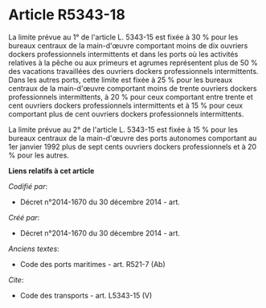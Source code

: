 # Article R5343-18

La limite prévue au 1° de l'article L. 5343-15 est fixée à 30 % pour les bureaux centraux de la main-d'œuvre comportant moins
de dix ouvriers dockers professionnels intermittents et dans les ports où les activités relatives à la pêche ou aux primeurs
et agrumes représentent plus de 50 % des vacations travaillées des ouvriers dockers professionnels intermittents. Dans les
autres ports, cette limite est fixée à 25 % pour les bureaux centraux de la main-d'œuvre comportant moins de trente ouvriers
dockers professionnels intermittents, à 20 % pour ceux comportant entre trente et cent ouvriers dockers professionnels
intermittents et à 15 % pour ceux comportant plus de cent ouvriers dockers professionnels intermittents. 

La limite prévue au 2° de l'article L. 5343-15 est fixée à 15 % pour les bureaux centraux de la main-d'œuvre des ports
autonomes comportant au 1er janvier 1992 plus de sept cents ouvriers dockers professionnels et à 20 % pour les autres.

**Liens relatifs à cet article**

_Codifié par_:

  - Décret n°2014-1670 du 30 décembre 2014 - art.

_Créé par_:

  - Décret n°2014-1670 du 30 décembre 2014 - art.

_Anciens textes_:

  - Code des ports maritimes - art. R521-7 (Ab)

_Cite_:

  - Code des transports - art. L5343-15 (V)
